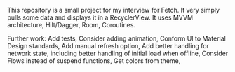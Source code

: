 This repository is a small project for my interview for Fetch. It very simply pulls some data and displays it in a RecyclerView. It uses MVVM architecture, Hilt/Dagger, Room, Coroutines.

Further work:
Add tests,
Consider adding animation,
Conform UI to Material Design standards,
Add manual refresh option,
Add better handling for network state, including better handling of initial load when offline,
Consider Flows instead of suspend functions,
Get colors from theme,
